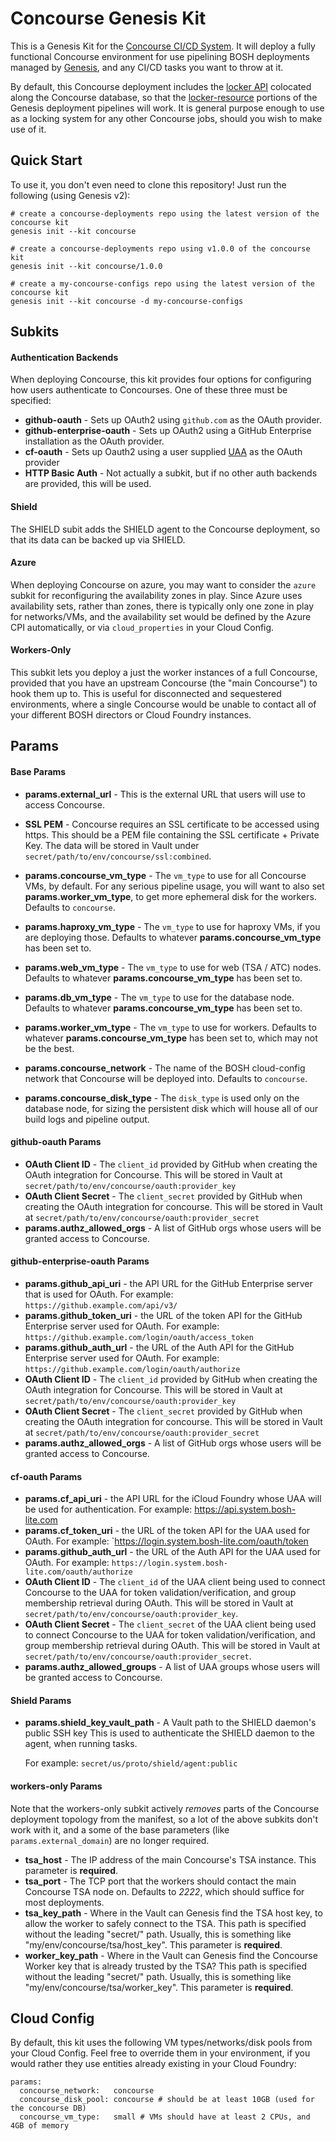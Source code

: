 Concourse Genesis Kit
==================

This is a Genesis Kit for the [Concourse CI/CD System][1]. It will
deploy a fully functional Concourse environment for use pipelining
BOSH deployments managed by [Genesis][2], and any CI/CD tasks you
want to throw at it.

By default, this Concourse deployment includes the [locker API][3]
colocated along the Concourse database, so that the [locker-resource][4]
portions of the Genesis deployment pipelines will work. It is general
purpose enough to use as a locking system for any other Concourse jobs,
should you wish to make use of it.

Quick Start
-----------

To use it, you don't even need to clone this repository!  Just run
the following (using Genesis v2):

```
# create a concourse-deployments repo using the latest version of the concourse kit
genesis init --kit concourse

# create a concourse-deployments repo using v1.0.0 of the concourse kit
genesis init --kit concourse/1.0.0

# create a my-concourse-configs repo using the latest version of the concourse kit
genesis init --kit concourse -d my-concourse-configs
```

Subkits
-------

#### Authentication Backends

When deploying Concourse, this kit provides four options for configuring
how users authenticate to Concourses. One of these three must be specified:

- **github-oauth** - Sets up OAuth2 using `github.com` as the OAuth provider.
- **github-enterprise-oauth** - Sets up OAuth2 using a GitHub Enterprise installation
  as the OAuth provider.
- **cf-oauth** - Sets up Oauth2 using a user supplied [UAA][5] as the OAuth provider
- **HTTP Basic Auth** - Not actually a subkit, but if no other auth backends are provided,
  this will be used.

#### Shield

The SHIELD subit adds the SHIELD agent to the Concourse deployment, so that its data
can be backed up via SHIELD.

#### Azure

When deploying Concourse on azure, you may want to consider the `azure` subkit for
reconfiguring the availability zones in play. Since Azure uses availability sets,
rather than zones, there is typically only one zone in play for networks/VMs,
and the availability set would be defined by the Azure CPI automatically, or via
`cloud_properties` in your Cloud Config.

#### Workers-Only

This subkit lets you deploy a just the worker instances of a full
Concourse, provided that you have an upstream Concourse (the "main
Concourse") to hook them up to.  This is useful for disconnected
and sequestered environments, where a single Concourse would be
unable to contact all of your different BOSH directors or Cloud
Foundry instances.

Params
------

#### Base Params

- **params.external_url** - This is the external URL that users will use to access Concourse.

- **SSL PEM** - Concourse requires an SSL certificate to be accessed using https. This should
  be a PEM file containing the SSL certificate + Private Key. The data will be stored in Vault
  under `secret/path/to/env/concourse/ssl:combined`.

- **params.concourse_vm_type** - The `vm_type` to use for all
  Concourse VMs, by default.  For any serious pipeline usage, you
  will want to also set **params.worker_vm_type**, to get more
  ephemeral disk for the workers.  Defaults to `concourse`.

- **params.haproxy_vm_type** - The `vm_type` to use for haproxy
  VMs, if you are deploying those.  Defaults to whatever
  **params.concourse_vm_type** has been set to.

- **params.web_vm_type** - The `vm_type` to use for web (TSA /
  ATC) nodes.  Defaults to whatever **params.concourse_vm_type**
  has been set to.

- **params.db_vm_type** - The `vm_type` to use for the database
  node.  Defaults to whatever **params.concourse_vm_type** has
  been set to.

- **params.worker_vm_type** - The `vm_type` to use for workers.
  Defaults to whatever **params.concourse_vm_type** has been set
  to, which may not be the best.

- **params.concourse_network** - The name of the BOSH cloud-config
  network that Concourse will be deployed into.  Defaults to
  `concourse`.

- **params.concourse_disk_type** - The `disk_type` is used only on
  the database node, for sizing the persistent disk which will
  house all of our build logs and pipeline output.


#### github-oauth Params

- **OAuth Client ID** - The `client_id` provided by GitHub when creating the OAuth integration
  for Concourse. This will be stored in Vault at `secret/path/to/env/concourse/oauth:provider_key`
- **OAuth Client Secret** - The `client_secret` provided by GitHub when creating the OAuth integration
  for concourse. This will be stored in Vault at `secret/path/to/env/concourse/oauth:provider_secret`
- **params.authz_allowed_orgs** - A list of GitHub orgs whose users will be granted access to Concourse.

#### github-enterprise-oauth Params

- **params.github_api_uri** - the API URL for the GitHub Enterprise server that is used for OAuth.
  For example: `https://github.example.com/api/v3/`
- **params.github_token_uri** - the URL of the token API for the GitHub Enterprise server used for OAuth.
  For example: `https://github.example.com/login/oauth/access_token`
- **params.github_auth_url** - the URL of the Auth API for the GitHub Enterprise server used for OAuth.
  For example: `https://github.example.com/login/oauth/authorize`
- **OAuth Client ID** - The `client_id` provided by GitHub when creating the OAuth integration
  for Concourse. This will be stored in Vault at `secret/path/to/env/concourse/oauth:provider_key`
- **OAuth Client Secret** - The `client_secret` provided by GitHub when creating the OAuth integration
  for concourse. This will be stored in Vault at `secret/path/to/env/concourse/oauth:provider_secret`
- **params.authz_allowed_orgs** - A list of GitHub orgs whose users will be granted access to Concourse.

#### cf-oauth Params

- **params.cf_api_uri** - the API URL for the iCloud Foundry whose UAA will be used for authentication.
  For example: https://api.system.bosh-lite.com
- **params.cf_token_uri** - the URL of the token API for the UAA used for OAuth.
  For example: `https://login.system.bosh-lite.com/oauth/token
- **params.github_auth_url** - the URL of the Auth API for the UAA used for OAuth.
  For example: `https://login.system.bosh-lite.com/oauth/authorize`
- **OAuth Client ID** - The `client_id` of the UAA client being used to connect Concourse to the UAA
  for token validation/verification, and group membership retrieval during OAuth. This will be stored
  in Vault at `secret/path/to/env/concourse/oauth:provider_key`.
- **OAuth Client Secret** - The `client_secret` of the UAA client being used to connect Concourse to the UAA
  for token validation/verification, and group membership retrieval during OAuth. This will be stored
  in Vault at `secret/path/to/env/concourse/oauth:provider_secret`.
- **params.authz_allowed_groups** - A list of UAA groups whose users will be granted access to Concourse.

#### Shield Params

- **params.shield_key_vault_path** - A Vault path to the SHIELD daemon's public SSH key
  This is used to authenticate the SHIELD daemon to the agent, when running tasks.

  For example: `secret/us/proto/shield/agent:public`

#### workers-only Params

Note that the workers-only subkit actively _removes_ parts of the
Concourse deployment topology from the manifest, so a lot of the
above subkits don't work with it, and a some of the base
parameters (like `params.external_domain`) are no longer required.

- **tsa_host** - The IP address of the main Concourse's TSA
  instance.  This parameter is **required**.
- **tsa_port** - The TCP port that the workers should contact the
  main Concourse TSA node on.  Defaults to _2222_, which should
  suffice for most deployments.
- **tsa_key_path** - Where in the Vault can Genesis find the TSA
  host key, to allow the worker to safely connect to the TSA.
  This path is specified without the leading "secret/" path.
  Usually, this is something like "my/env/concourse/tsa/host_key".
  This parameter is **required**.
- **worker_key_path** - Where in the Vault can Genesis find the
  Concourse Worker key that is already trusted by the TSA?
  This path is specified without the leading "secret/" path.
  Usually, this is something like "my/env/concourse/tsa/worker_key".
  This parameter is **required**.

Cloud Config
------------

By default, this kit uses the following VM types/networks/disk pools from your
Cloud Config. Feel free to override them in your environment, if you would
rather they use entities already existing in your Cloud Foundry:

```
params:
  concourse_network:   concourse
  concourse_disk_pool: concourse # should be at least 10GB (used for the concourse DB)
  concourse_vm_type:   small # VMs should have at least 2 CPUs, and 4GB of memory
```

[1]: https://concourse.ci
[2]: https://github.com/starkandwayne/genesis
[3]: https://github.com/cloudfoundry-community/locker
[4]: https://github.com/cloudfoundry-community/locker-resource
[5]: https://github.com/cloudfoundry/uaa
